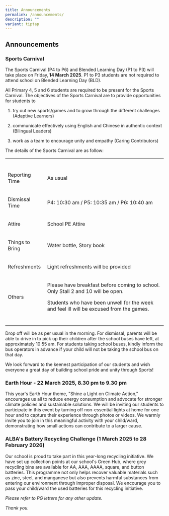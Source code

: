 ```yaml
---
title: Announcements
permalink: /announcements/
description: ""
variant: tiptap
---
```

<h2>Announcements</h2>
<p></p>
<h3><strong>Sports Carnival</strong></h3>
<p>The Sports Carnival (P4 to P6) and Blended Learning Day (P1 to P3) will
take place on Friday,<strong> 14 March 2025</strong>. P1 to P3 students
are not required to attend school on Blended Learning Day (BLD).</p>
<p>All Primary 4, 5 and 6 students are required to be present for the Sports
Carnival. The objectives of the Sports Carnival are to provide opportunities
for students to</p>
<ol data-tight="true" class="tight">
<li>
<p>try out new sports/games and to grow through the different challenges
(Adaptive Learners)</p>
</li>
<li>
<p>communicate effectively using English and Chinese in authentic context
(Bilingual Leaders)</p>
</li>
<li>
<p>work as a team to encourage unity and empathy (Caring Contributors)</p>
</li>
</ol>
<p></p>
<p>The details of the Sports Carnival are as follow:</p>
<table style="minWidth: 75px">
<colgroup>
<col>
<col>
<col>
</colgroup>
<tbody>
<tr>
<th rowspan="1" colspan="1">
<p></p>
</th>
<th rowspan="1" colspan="1">
<p></p>
</th>
<th rowspan="1" colspan="1">
<p></p>
</th>
</tr>
<tr>
<td rowspan="1" colspan="1">
<p>Reporting Time</p>
</td>
<td rowspan="1" colspan="1">
<p>As usual</p>
</td>
<td rowspan="1" colspan="1">
<p></p>
</td>
</tr>
<tr>
<td rowspan="1" colspan="1">
<p>Dismissal Time</p>
</td>
<td rowspan="1" colspan="2">
<p>P4: 10:30 am / P5: 10:35 am / P6: 10:40 am</p>
</td>
</tr>
<tr>
<td rowspan="1" colspan="1">
<p>Attire</p>
</td>
<td rowspan="1" colspan="1">
<p>School PE Attire</p>
</td>
<td rowspan="1" colspan="1">
<p></p>
</td>
</tr>
<tr>
<td rowspan="1" colspan="1">
<p>Things to Bring</p>
</td>
<td rowspan="1" colspan="2">
<p>Water bottle, Story book</p>
</td>
</tr>
<tr>
<td rowspan="1" colspan="1">
<p>Refreshments</p>
</td>
<td rowspan="1" colspan="1">
<p>Light refreshments will be provided</p>
</td>
<td rowspan="1" colspan="1">
<p></p>
</td>
</tr>
<tr>
<td rowspan="1" colspan="1">
<p>Others</p>
</td>
<td rowspan="1" colspan="2">
<p>Please have breakfast before coming to school. Only Stall 2 and 10 will
be open.</p>
<p>Students who have been unwell for the week and feel ill will be excused
from the games.</p>
</td>
</tr>
<tr>
<td rowspan="1" colspan="1">
<p></p>
</td>
<td rowspan="1" colspan="1">
<p></p>
</td>
<td rowspan="1" colspan="1">
<p></p>
</td>
</tr>
</tbody>
</table>
<p>Drop off will be as per usual in the morning. For dismissal, parents will
be able to drive in to pick up their children after the school buses have
left, at approximately 10:55 am. For students taking school buses, kindly
inform the bus operators in advance if your child will not be taking the
school bus on that day.</p>
<p>We look forward to the keenest participation of our students and wish
everyone a great day of building school pride and unity through Sports!</p>
<p></p>
<h3><strong>Earth Hour</strong> - 22 March 2025, 8.30 pm to 9.30 pm</h3>
<p>This year's Earth Hour theme, "Shine a Light on Climate Action," encourages
us all to reduce energy consumption and advocate for stronger climate policies
and sustainable solutions. We will be inviting our students to participate
in this event by turning off non-essential lights at home for one hour
and to capture their experience through photos or videos. We warmly invite
you to join in this meaningful activity with your child/ward, demonstrating
how small actions can contribute to a larger cause.</p>
<p></p>
<h3><strong>ALBA's Battery Recycling Challenge</strong> (1 March 2025 to 28 February 2026)</h3>
<p>Our school is proud to take part in this year-long recycling initiative.
We have set up collection points at our school's Green Hub, where grey
recycling bins are available for AA, AAA, AAAA, square, and button batteries.
This programme not only helps recover valuable materials such as zinc,
steel, and manganese but also prevents harmful substances from entering
our environment through improper disposal. We encourage you to pass your
child/ward the used batteries for this recycling initiative.</p>
<p></p>
<p><em>Please refer to PG letters for any other update.</em>
</p>
<p><em>Thank you.</em>
</p>